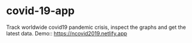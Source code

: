 # covid-19-app
Track worldwide covid19 pandemic crisis, inspect the graphs and get the latest data.
Demo:: https://ncovid2019.netlify.app
